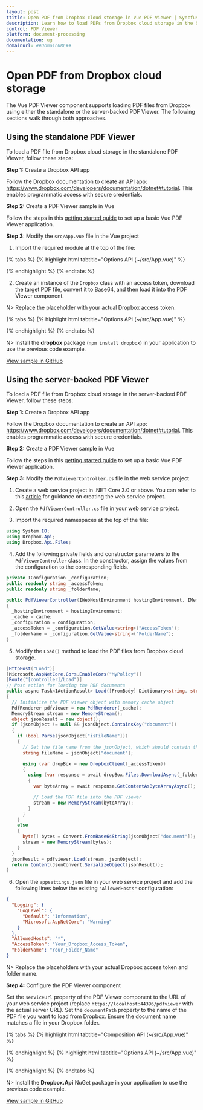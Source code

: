 ```yaml
---
layout: post
ttitle: Open PDF from Dropbox cloud storage in Vue PDF Viewer | Syncfusion
description: Learn how to load PDFs from Dropbox cloud storage in the Syncfusion Vue PDF Viewer component using standalone and server-backed approaches.
control: PDF Viewer
platform: document-processing
documentation: ug
domainurl: ##DomainURL##
---
```


# Open PDF from Dropbox cloud storage

The Vue PDF Viewer component supports loading PDF files from Dropbox using either the standalone or the server-backed PDF Viewer. The following sections walk through both approaches.

## Using the standalone PDF Viewer

To load a PDF file from Dropbox cloud storage in the standalone PDF Viewer, follow these steps:

**Step 1:** Create a Dropbox API app

Follow the Dropbox documentation to create an API app: https://www.dropbox.com/developers/documentation/dotnet#tutorial. This enables programmatic access with secure credentials.

**Step 2:** Create a PDF Viewer sample in Vue

Follow the steps in this [getting started guide](https://help.syncfusion.com/document-processing/pdf/pdf-viewer/vue/getting-started) to set up a basic Vue PDF Viewer application.

**Step 3:** Modify the `src/App.vue` file in the Vue project

1. Import the required module at the top of the file:

{% tabs %}
{% highlight html tabtitle="Options API (~/src/App.vue)" %}
<script>
import { Dropbox } from 'dropbox';
</script>
{% endhighlight %}
{% endtabs %}

2. Create an instance of the `Dropbox` class with an access token, download the target PDF file, convert it to Base64, and then load it into the PDF Viewer component.

N> Replace the placeholder with your actual Dropbox access token.

{% tabs %}
{% highlight html tabtitle="Options API (~/src/App.vue)" %}
<script>
  export default {
    methods: {
      async loadPdfDocument() {
        const dbx = new Dropbox({ accessToken: 'Your Access Token' });
        dbx.filesDownload({ path: '/PDF_Succinctly.pdf' }).then(async (response) => {
          const blob = await response.result.fileBlob;
          const base64String = await this.blobToBase64(blob);
          const viewer = document.getElementById('pdfViewer').ej2_instances[0];
          setTimeout(() => {
            viewer.load(base64String, "");
          }, 2000);
        });
      },

      blobToBase64(blob) {
        return new Promise((resolve, reject) => {
          const reader = new FileReader();
          reader.onloadend = () => resolve(reader.result);
          reader.onerror = reject;
          reader.readAsDataURL(blob);
        });
      },
    },
  };
</script>
{% endhighlight %}
{% endtabs %}

N> Install the **dropbox** package (`npm install dropbox`) in your application to use the previous code example.

[View sample in GitHub](https://github.com/SyncfusionExamples/open-save-pdf-documents-in-dropbox-cloud-file-storage/tree/master/Open%20and%20Save%20PDF%20in%20Drop%20Box%20using%20Standalone)

## Using the server-backed PDF Viewer

To load a PDF file from Dropbox cloud storage in the server-backed PDF Viewer, follow these steps:

**Step 1:** Create a Dropbox API app

Follow the Dropbox documentation to create an API app: https://www.dropbox.com/developers/documentation/dotnet#tutorial. This enables programmatic access with secure credentials.

**Step 2:** Create a PDF Viewer sample in Vue

Follow the steps in this [getting started guide](https://help.syncfusion.com/document-processing/pdf/pdf-viewer/vue/getting-started) to set up a basic Vue PDF Viewer application.

**Step 3:** Modify the `PdfViewerController.cs` file in the web service project

1. Create a web service project in .NET Core 3.0 or above. You can refer to this [article](https://www.syncfusion.com/kb/11063/how-to-create-pdf-viewer-web-service-in-net-core-3-0-and-above) for guidance on creating the web service project.

2. Open the `PdfViewerController.cs` file in your web service project.

3. Import the required namespaces at the top of the file:

```csharp
using System.IO;
using Dropbox.Api;
using Dropbox.Api.Files;
```

4. Add the following private fields and constructor parameters to the `PdfViewerController` class. In the constructor, assign the values from the configuration to the corresponding fields.

```csharp
private IConfiguration _configuration;
public readonly string _accessToken;
public readonly string _folderName;

public PdfViewerController(IWebHostEnvironment hostingEnvironment, IMemoryCache cache, IConfiguration configuration)
{
  _hostingEnvironment = hostingEnvironment;
  _cache = cache;
  _configuration = configuration;
  _accessToken = _configuration.GetValue<string>("AccessToken");
  _folderName = _configuration.GetValue<string>("FolderName");
}
```

5. Modify the `Load()` method to load the PDF files from Dropbox cloud storage.

```csharp
[HttpPost("Load")]
[Microsoft.AspNetCore.Cors.EnableCors("MyPolicy")]
[Route("[controller]/Load")]
// Post action for loading the PDF documents
public async Task<IActionResult> Load([FromBody] Dictionary<string, string> jsonObject)
{
  // Initialize the PDF viewer object with memory cache object
  PdfRenderer pdfviewer = new PdfRenderer(_cache);
  MemoryStream stream = new MemoryStream();
  object jsonResult = new object();
  if (jsonObject != null && jsonObject.ContainsKey("document"))
  {
    if (bool.Parse(jsonObject["isFileName"]))
    {
      // Get the file name from the jsonObject, which should contain the Dropbox file name
      string fileName = jsonObject["document"];

      using (var dropBox = new DropboxClient(_accessToken))
      {
        using (var response = await dropBox.Files.DownloadAsync(_folderName + "/" + fileName))
        {
          var byteArray = await response.GetContentAsByteArrayAsync();

          // Load the PDF file into the PDF viewer
          stream = new MemoryStream(byteArray);
        }
      }
    }
    else
    {
      byte[] bytes = Convert.FromBase64String(jsonObject["document"]);
      stream = new MemoryStream(bytes);
    }
  }
  jsonResult = pdfviewer.Load(stream, jsonObject);
  return Content(JsonConvert.SerializeObject(jsonResult));
}
```

6. Open the `appsettings.json` file in your web service project and add the following lines below the existing `"AllowedHosts"` configuration:

```json
{
  "Logging": {
    "LogLevel": {
      "Default": "Information",
      "Microsoft.AspNetCore": "Warning"
    }
  },
  "AllowedHosts": "*",
  "AccessToken": "Your_Dropbox_Access_Token",
  "FolderName": "Your_Folder_Name"
}
```

N> Replace the placeholders with your actual Dropbox access token and folder name.

**Step 4:** Configure the PDF Viewer component

Set the `serviceUrl` property of the PDF Viewer component to the URL of your web service project (replace `https://localhost:44396/pdfviewer` with the actual server URL). Set the `documentPath` property to the name of the PDF file you want to load from Dropbox. Ensure the document name matches a file in your Dropbox folder.

{% tabs %}
{% highlight html tabtitle="Composition API (~/src/App.vue)" %}
<template>
  <div id="app">
    <ejs-pdfviewer id="pdfViewer" :serviceUrl="serviceUrl" :documentPath="documentPath">
    </ejs-pdfviewer>
  </div>
</template>

<script setup>
import { provide } from "vue";
import {
  PdfViewerComponent as EjsPdfviewer, Toolbar, Magnification, Navigation, LinkAnnotation, BookmarkView,
  ThumbnailView, Print, TextSelection, TextSearch, Annotation, FormFields, FormDesigner
} from '@syncfusion/ej2-vue-pdfviewer';

// Replace the "localhost:44396" with the actual URL of your server
const serviceUrl = "https://localhost:44396/pdfviewer";
const documentPath = "PDF_Succinctly.pdf";

provide('PdfViewer', [Toolbar, Magnification, Navigation, LinkAnnotation, BookmarkView, ThumbnailView,
  Print, TextSelection, TextSearch, Annotation, FormFields, FormDesigner]);
</script>
{% endhighlight %}
{% highlight html tabtitle="Options API (~/src/App.vue)" %}
<template>
  <div id="app">
    <ejs-pdfviewer id="pdfViewer" :serviceUrl="serviceUrl" :documentPath="documentPath">
    </ejs-pdfviewer>
  </div>
</template>

<script>
import {
  PdfViewerComponent, Toolbar, Magnification, Navigation, LinkAnnotation, BookmarkView,
  ThumbnailView, Print, TextSelection, TextSearch, Annotation, FormFields, FormDesigner
} from '@syncfusion/ej2-vue-pdfviewer';

export default {
  name: 'app',
  components: {
    'ejs-pdfviewer': PdfViewerComponent
  },
  data() {
    return {
      // Replace the "localhost:44396" with the actual URL of your server
      serviceUrl: "https://localhost:44396/pdfviewer",
      documentPath: "PDF_Succinctly.pdf"
    };
  },
  provide: {
    PdfViewer: [Toolbar, Magnification, Navigation, LinkAnnotation, BookmarkView, ThumbnailView,
      Print, TextSelection, TextSearch, Annotation, FormFields, FormDesigner]
  }
};
</script>
{% endhighlight %}
{% endtabs %}

N> Install the **Dropbox.Api** NuGet package in your application to use the previous code example.

[View sample in GitHub](https://github.com/SyncfusionExamples/open-save-pdf-documents-in-dropbox-cloud-file-storage/tree/master/Open%20and%20Save%20PDF%20in%20Drop%20Box%20using%20Server-Backed)
